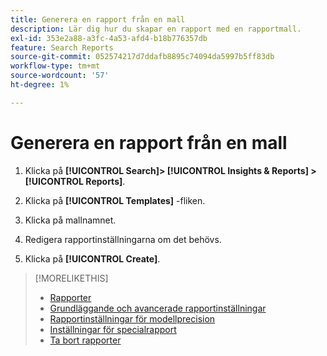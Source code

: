 ```yaml
---
title: Generera en rapport från en mall
description: Lär dig hur du skapar en rapport med en rapportmall.
exl-id: 353e2a88-a3fc-4a53-afd4-b18b776357db
feature: Search Reports
source-git-commit: 052574217d7ddafb8895c74094da5997b5ff83db
workflow-type: tm+mt
source-wordcount: '57'
ht-degree: 1%

---
```


# Generera en rapport från en mall

1. Klicka på **[!UICONTROL Search]> [!UICONTROL Insights & Reports] >[!UICONTROL Reports]**.

1. Klicka på **[!UICONTROL Templates]** -fliken.

1. Klicka på mallnamnet.

1. Redigera rapportinställningarna om det behövs.

1. Klicka på **[!UICONTROL Create]**.

>[!MORELIKETHIS]
>
>* [Rapporter](/help/search-social-commerce/reports/report-about.md)
>* [Grundläggande och avancerade rapportinställningar](/help/search-social-commerce/reports/management/basic-advanced/basic-advanced-report-settings.md)
>* [Rapportinställningar för modellprecision](/help/search-social-commerce/reports/management/model-accuracy/model-accuracy-report-settings.md)
>* [Inställningar för specialrapport](/help/search-social-commerce/reports/management/specialty/specialty-report-settings.md)
>* [Ta bort rapporter](/help/search-social-commerce/reports/management/report-delete.md)
